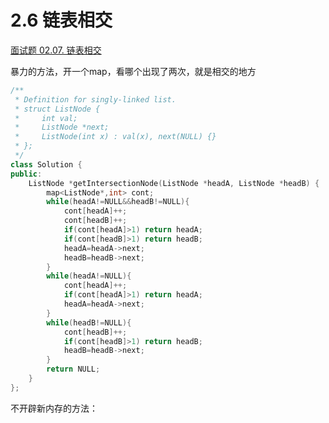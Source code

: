 # 2.6 链表相交

[面试题 02.07. 链表相交](https://leetcode.cn/problems/intersection-of-two-linked-lists-lcci/)

暴力的方法，开一个map，看哪个出现了两次，就是相交的地方

```cpp
/**
 * Definition for singly-linked list.
 * struct ListNode {
 *     int val;
 *     ListNode *next;
 *     ListNode(int x) : val(x), next(NULL) {}
 * };
 */
class Solution {
public:
    ListNode *getIntersectionNode(ListNode *headA, ListNode *headB) {
        map<ListNode*,int> cont;
        while(headA!=NULL&&headB!=NULL){
            cont[headA]++;
            cont[headB]++;
            if(cont[headA]>1) return headA;
            if(cont[headB]>1) return headB;
            headA=headA->next;
            headB=headB->next;
        }
        while(headA!=NULL){
            cont[headA]++;
            if(cont[headA]>1) return headA;
            headA=headA->next;
        }
        while(headB!=NULL){
            cont[headB]++;
            if(cont[headB]>1) return headB;
            headB=headB->next;
        }
        return NULL;
    }
};
```

不开辟新内存的方法：



